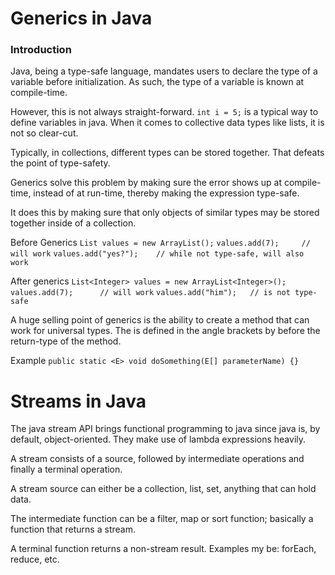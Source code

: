 # Generics in Java

### Introduction
Java, being a type-safe language, mandates users to declare the type of a variable before initialization.
As such, the type of a variable is known at compile-time.

However, this is not always straight-forward.
`int i = 5;` is a typical way to define variables in java.
When it comes to collective data types like lists, it is not so clear-cut.

Typically, in collections, different types can be stored together. 
That defeats the point of type-safety.

Generics solve this problem by making sure the error shows up at compile-time, instead of at run-time, thereby making the expression type-safe.

It does this by making sure that only objects of similar types may be stored together inside of a collection.

Before Generics
`List values = new ArrayList();`
`values.add(7);     // will work`
`values.add("yes?");    // while not type-safe, will also work`


After generics
`List<Integer> values = new ArrayList<Integer>();`
`values.add(7);      // will work`
`values.add("him");   // is not type-safe`

A huge selling point of generics is the ability to create a method that can work for universal types.
The is defined in the angle brackets by <E> before the return-type of the method.

Example
`public static <E> void doSomething(E[] parameterName) {}`

# Streams in Java
The java stream API brings functional programming to java since java is, by default, object-oriented.
They make use of lambda expressions heavily.

A stream consists of a source, followed by intermediate operations and finally a terminal operation.

A stream source can either be a collection, list, set, anything that can hold data.

The intermediate function can be a filter, map or sort function; basically a function that returns a stream.

A terminal function returns a non-stream result. Examples my be: forEach, reduce, etc.
